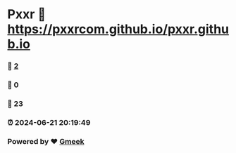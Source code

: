 # Pxxr :link: https://pxxrcom.github.io/pxxr.github.io 
### :page_facing_up: [2](https://pxxrcom.github.io/pxxr.github.io/tag.html) 
### :speech_balloon: 0 
### :hibiscus: 23 
### :alarm_clock: 2024-06-21 20:19:49 
### Powered by :heart: [Gmeek](https://github.com/Meekdai/Gmeek)
